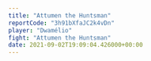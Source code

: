 ```yaml
---
title: "Attumen the Huntsman"
reportCode: "3h91bXfaJC2k4vDn"
player: "Dwamélio"
fight: "Attumen the Huntsman"
date: 2021-09-02T19:09:04.426000+00:00
---
```

